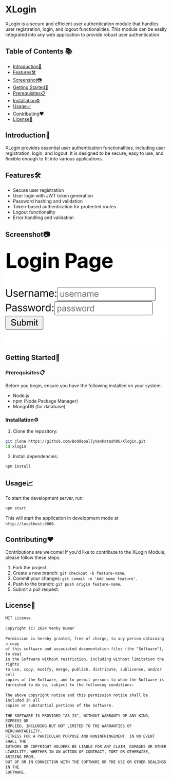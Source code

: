 # XLogin

XLogin is a secure and efficient user authentication module that handles user registration, login, and logout functionalities. This module can be easily integrated into any web application to provide robust user authentication.

## Table of Contents 📚

- [Introduction🚀](#introduction)
- [Features🛠️](#features)
- [Screenshot📷](#screenshot)
- [Getting Started🎯](#getting-started)
- [Prerequisites📋](#prerequisites)
- [Installation⚙️](#installation)
- [Usage📈](#usage)
- [Contributing❤️](#contributing)
- [License📝](#license)

## Introduction🚀

XLogin provides essential user authentication functionalities, including user registration, login, and logout. It is designed to be secure, easy to use, and flexible enough to fit into various applications.

## Features🛠️

- Secure user registration
- User login with JWT token generation
- Password hashing and validation
- Token-based authentication for protected routes
- Logout functionality
- Error handling and validation

## Screenshot📷

![XLogin Module](https://github.com/BoddepallyVenkatesh06/Xlogin/blob/main/Screenshot_XLogin.png)

## Getting Started🎯

### Prerequisites📋

Before you begin, ensure you have the following installed on your system:
- Node.js
- npm (Node Package Manager)
- MongoDB (for database)

### Installation⚙️

1. Clone the repository:

```bash
git clone https://github.com/BoddepallyVenkatesh06/Xlogin.git
cd xlogin
```

2. Install dependencies:

```bash
npm install
```

## Usage📈

To start the development server, run:

```bash
npm start
```

This will start the application in development mode at `http://localhost:3000`.

## Contributing❤️

Contributions are welcome! If you'd like to contribute to the XLogin Module, please follow these steps:

1. Fork the project.
2. Create a new branch: `git checkout -b feature-name`.
3. Commit your changes: `git commit -m 'Add some feature'`.
4. Push to the branch: `git push origin feature-name`.
5. Submit a pull request.

## License📝

```
MIT License

Copyright (c) 2024 Venky Kumar

Permission is hereby granted, free of charge, to any person obtaining a copy
of this software and associated documentation files (the "Software"), to deal
in the Software without restriction, including without limitation the rights
to use, copy, modify, merge, publish, distribute, sublicense, and/or sell
copies of the Software, and to permit persons to whom the Software is
furnished to do so, subject to the following conditions:

The above copyright notice and this permission notice shall be included in all
copies or substantial portions of the Software.

THE SOFTWARE IS PROVIDED "AS IS", WITHOUT WARRANTY OF ANY KIND, EXPRESS OR
IMPLIED, INCLUDING BUT NOT LIMITED TO THE WARRANTIES OF MERCHANTABILITY,
FITNESS FOR A PARTICULAR PURPOSE AND NONINFRINGEMENT. IN NO EVENT SHALL THE
AUTHORS OR COPYRIGHT HOLDERS BE LIABLE FOR ANY CLAIM, DAMAGES OR OTHER
LIABILITY, WHETHER IN AN ACTION OF CONTRACT, TORT OR OTHERWISE, ARISING FROM,
OUT OF OR IN CONNECTION WITH THE SOFTWARE OR THE USE OR OTHER DEALINGS IN THE
SOFTWARE.
```
